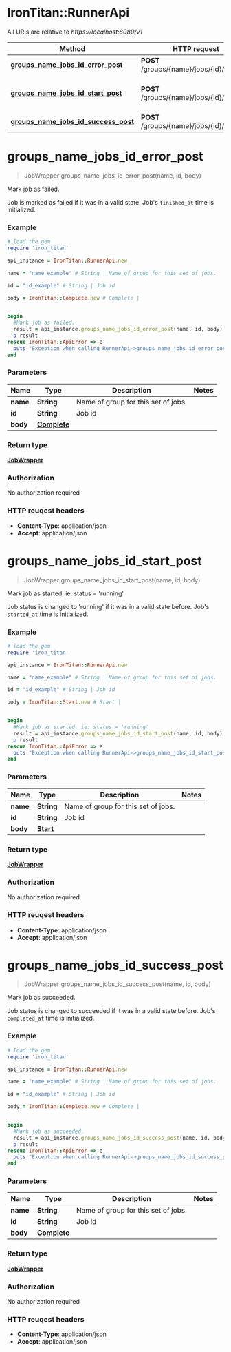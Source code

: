 # IronTitan::RunnerApi

All URIs are relative to *https://localhost:8080/v1*

Method | HTTP request | Description
------------- | ------------- | -------------
[**groups_name_jobs_id_error_post**](RunnerApi.md#groups_name_jobs_id_error_post) | **POST** /groups/{name}/jobs/{id}/error | Mark job as failed.
[**groups_name_jobs_id_start_post**](RunnerApi.md#groups_name_jobs_id_start_post) | **POST** /groups/{name}/jobs/{id}/start | Mark job as started, ie: status = &#39;running&#39;
[**groups_name_jobs_id_success_post**](RunnerApi.md#groups_name_jobs_id_success_post) | **POST** /groups/{name}/jobs/{id}/success | Mark job as succeeded.


# **groups_name_jobs_id_error_post**
> JobWrapper groups_name_jobs_id_error_post(name, id, body)

Mark job as failed.

Job is marked as failed if it was in a valid state. Job's `finished_at` time is initialized.

### Example
```ruby
# load the gem
require 'iron_titan'

api_instance = IronTitan::RunnerApi.new

name = "name_example" # String | Name of group for this set of jobs.

id = "id_example" # String | Job id

body = IronTitan::Complete.new # Complete | 


begin
  #Mark job as failed.
  result = api_instance.groups_name_jobs_id_error_post(name, id, body)
  p result
rescue IronTitan::ApiError => e
  puts "Exception when calling RunnerApi->groups_name_jobs_id_error_post: #{e}"
end
```

### Parameters

Name | Type | Description  | Notes
------------- | ------------- | ------------- | -------------
 **name** | **String**| Name of group for this set of jobs. | 
 **id** | **String**| Job id | 
 **body** | [**Complete**](Complete.md)|  | 

### Return type

[**JobWrapper**](JobWrapper.md)

### Authorization

No authorization required

### HTTP reuqest headers

 - **Content-Type**: application/json
 - **Accept**: application/json



# **groups_name_jobs_id_start_post**
> JobWrapper groups_name_jobs_id_start_post(name, id, body)

Mark job as started, ie: status = 'running'

Job status is changed to 'running' if it was in a valid state before. Job's `started_at` time is initialized.

### Example
```ruby
# load the gem
require 'iron_titan'

api_instance = IronTitan::RunnerApi.new

name = "name_example" # String | Name of group for this set of jobs.

id = "id_example" # String | Job id

body = IronTitan::Start.new # Start | 


begin
  #Mark job as started, ie: status = 'running'
  result = api_instance.groups_name_jobs_id_start_post(name, id, body)
  p result
rescue IronTitan::ApiError => e
  puts "Exception when calling RunnerApi->groups_name_jobs_id_start_post: #{e}"
end
```

### Parameters

Name | Type | Description  | Notes
------------- | ------------- | ------------- | -------------
 **name** | **String**| Name of group for this set of jobs. | 
 **id** | **String**| Job id | 
 **body** | [**Start**](Start.md)|  | 

### Return type

[**JobWrapper**](JobWrapper.md)

### Authorization

No authorization required

### HTTP reuqest headers

 - **Content-Type**: application/json
 - **Accept**: application/json



# **groups_name_jobs_id_success_post**
> JobWrapper groups_name_jobs_id_success_post(name, id, body)

Mark job as succeeded.

Job status is changed to succeeded if it was in a valid state before. Job's `completed_at` time is initialized.

### Example
```ruby
# load the gem
require 'iron_titan'

api_instance = IronTitan::RunnerApi.new

name = "name_example" # String | Name of group for this set of jobs.

id = "id_example" # String | Job id

body = IronTitan::Complete.new # Complete | 


begin
  #Mark job as succeeded.
  result = api_instance.groups_name_jobs_id_success_post(name, id, body)
  p result
rescue IronTitan::ApiError => e
  puts "Exception when calling RunnerApi->groups_name_jobs_id_success_post: #{e}"
end
```

### Parameters

Name | Type | Description  | Notes
------------- | ------------- | ------------- | -------------
 **name** | **String**| Name of group for this set of jobs. | 
 **id** | **String**| Job id | 
 **body** | [**Complete**](Complete.md)|  | 

### Return type

[**JobWrapper**](JobWrapper.md)

### Authorization

No authorization required

### HTTP reuqest headers

 - **Content-Type**: application/json
 - **Accept**: application/json



